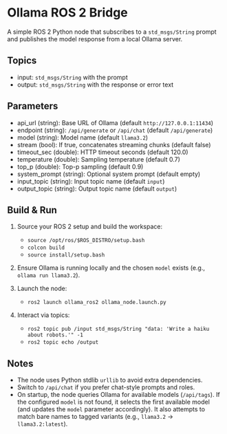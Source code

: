 Ollama ROS 2 Bridge
===================

A simple ROS 2 Python node that subscribes to a `std_msgs/String` prompt and publishes the model response from a local Ollama server.

Topics
------
- input: `std_msgs/String` with the prompt
- output: `std_msgs/String` with the response or error text

Parameters
----------
- api_url (string): Base URL of Ollama (default `http://127.0.0.1:11434`)
- endpoint (string): `/api/generate` or `/api/chat` (default `/api/generate`)
- model (string): Model name (default `llama3.2`)
- stream (bool): If true, concatenates streaming chunks (default false)
- timeout_sec (double): HTTP timeout seconds (default 120.0)
- temperature (double): Sampling temperature (default 0.7)
- top_p (double): Top-p sampling (default 0.9)
- system_prompt (string): Optional system prompt (default empty)
- input_topic (string): Input topic name (default `input`)
- output_topic (string): Output topic name (default `output`)

Build & Run
-----------
1. Source your ROS 2 setup and build the workspace:
   - `source /opt/ros/$ROS_DISTRO/setup.bash`
   - `colcon build`
   - `source install/setup.bash`

2. Ensure Ollama is running locally and the chosen `model` exists (e.g., `ollama run llama3.2`).

3. Launch the node:
   - `ros2 launch ollama_ros2 ollama_node.launch.py`

4. Interact via topics:
   - `ros2 topic pub /input std_msgs/String "data: 'Write a haiku about robots.'" -1`
   - `ros2 topic echo /output`

Notes
-----
- The node uses Python stdlib `urllib` to avoid extra dependencies.
- Switch to `/api/chat` if you prefer chat-style prompts and roles.
- On startup, the node queries Ollama for available models (`/api/tags`). If the configured `model` is not found, it selects the first available model (and updates the `model` parameter accordingly). It also attempts to match bare names to tagged variants (e.g., `llama3.2` -> `llama3.2:latest`).
